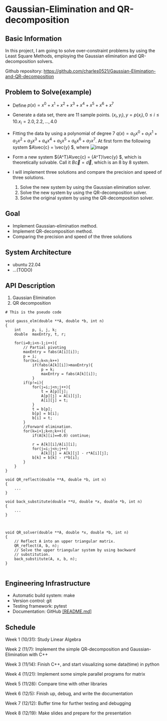 # Gaussian-Elimination and QR-decomposition
## Basic Information
In this project, I am going to solve over-constraint problems by using the Least Square Methods, employing the Gaussian elimination and QR-decomposition solvers.

Github repository: https://github.com/charles0521/Gaussian-Elimination-and-QR-decomposition

## Problem to Solve(example)
*  Define $p(x) = x^0 + x^1 + x^2 + x^3 + x^4 + x^5 + x^6 + x^7$
*  Generate a data set, there are 11 sample points. ${(x_i, y_i)}, y = p(x_i), 0 \leq i \leq 10. x_i = 2.0, 2.2, ...,4.0$

*  Fitting the data by using a polynomial of degree 7 $q(x) = a_0x^0 + a_1x^1 + a_2x^2 + a_3x^3 + a_4x^4 + a_5x^5 + a_6x^6 + a_7x^7$. At first form the following system $A\vec{c} = \vec{y} $, where
![image](https://user-images.githubusercontent.com/56105794/197404654-510ec5e3-8851-4387-8485-0b1d68d3ba56.png)

* Form a new system ${A^T}A\vec{c} = {A^T}\vec{y} $, which is theoretically solvable. Call it $B\vec{c} = \vec{d}$, which is an 8 by 8 system.
* I will implement three solutions and compare the precision and speed of three solutions.

    1.  Solve the new system by using the Gaussian elimination solver.
    2.  Solve the new system by using the QR-decomposition solver.
    3.  Solve the original system by using the QR-decomposition solver.

## Goal
* Implement Gaussian-elimination method.
* Implement QR-decomposition method.
* Comparing the precision and speed of the three solutions

## System Architecture
* ubuntu 22.04
* ...(TODO)

## API Description
1. Gaussian Elimination
2. QR decomposition

```
# This is the pseudo code

void gauss_elm(double **A, double *b, int n)
{
	int     p, i, j, k;
	double  maxEntry, t, r;

	for(i=0;i<n-1;i++){
		// Partial pivoting
		maxEntry = fabs(A[i][i]);
		p = i;
		for(k=i;k<n;k++)
			if(fabs(A[k][i])>maxEntry){
				p = k;
				maxEntry = fabs(A[k][i]);
			}
		if(p!=i){
			for(j=i;j<n;j++){
				t = A[p][j];
				A[p][j] = A[i][j];
				A[i][j] = t;
			}
			t = b[p];
			b[p] = b[i];
			b[i] = t;
		}
		//Forward elimination.
        for(k=i+1;k<n;k++){
			if(A[k][i]==0.0) continue;
			
			r = A[k][i]/A[i][i];
			for(j=i;j<n;j++)
				A[k][j] = A[k][j] - r*A[i][j];
			b[k] = b[k] - r*b[i];
		}
	}
}

void QR_reflect(double **A, double *b, int n)
{
    ...
}

void back_substitute(double **U, double *x, double *b, int n)
{
    ...
}



void QR_solver(double **A, double *x, double *b, int n)
{
	// Reflect A into an upper triangular matrix.
	QR_reflect(A, b, n);
    // Solve the upper triangular system by using backward
	// substitution.
    back_substitute(A, x, b, n);
}


```

## Engineering Infrastructure
* Automatic build system: make
* Version control: git
* Testing framework: pytest
* Documentation: GitHub [[README.md]](https://github.com/charles0521/Gaussian-Elimination-and-QR-decomposition/blob/main/README.md)

## Schedule

Week 1 (10/31): Study Linear Algebra

Week 2 (11/7):  Implement the simple QR-decomposition and Gaussian-Elimination with C++

Week 3 (11/14): Finish C++, and start visualizing some data(time) in python

Week 4 (11/21): Implement some simple parallel programs for matrix

Week 5 (11/28): Compare time with other libraries

Week 6 (12/5): Finish up, debug, and write the documentation

Week 7 (12/12): Buffer time for further testing and debugging

Week 8 (12/19): Make slides and prepare for the presentation

